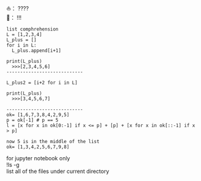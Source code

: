 ⛵️： ????       
🐍： !!!       

```
list comphrehension
L = [1,2,3,4]
L_plus = []
for i in L:
  L_plus.append[i+1]
  
print(L_plus)
  >>>[2,3,4,5,6]
---------------------------- 
  
L_plus2 = [i+2 for i in L]

print(L_plus)
  >>>[3,4,5,6,7]

---------------------------- 
ok= [1,6,7,3,8,4,2,9,5]
p = ok[-1] # p == 5
l = [x for x in ok[0:-1] if x <= p] + [p] + [x for x in ok[::-1] if x > p]

now 5 is in the middle of the list
ok= [1,3,4,2,5,6,7,9,8]

```

for jupyter notebook only     
!ls -g      
 list all of the files under current directory
 
